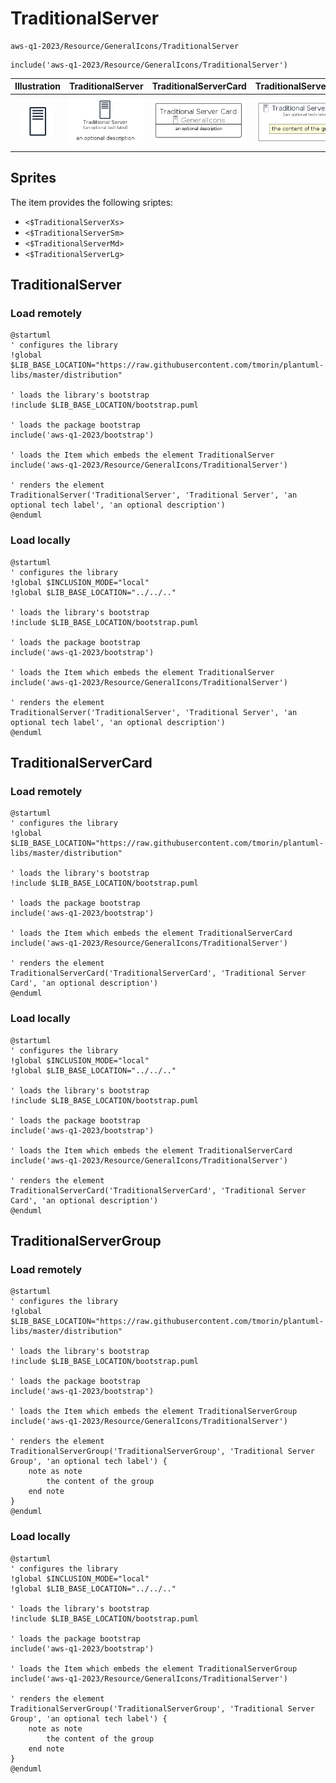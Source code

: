 # TraditionalServer


```text
aws-q1-2023/Resource/GeneralIcons/TraditionalServer
```

```text
include('aws-q1-2023/Resource/GeneralIcons/TraditionalServer')
```



| Illustration | TraditionalServer | TraditionalServerCard | TraditionalServerGroup |
| :---: | :---: | :---: | :---: |
| ![illustration for Illustration](../../../aws-q1-2023/Resource/GeneralIcons/TraditionalServer.png) | ![illustration for TraditionalServer](../../../aws-q1-2023/Resource/GeneralIcons/TraditionalServer.Local.png) | ![illustration for TraditionalServerCard](../../../aws-q1-2023/Resource/GeneralIcons/TraditionalServerCard.Local.png) | ![illustration for TraditionalServerGroup](../../../aws-q1-2023/Resource/GeneralIcons/TraditionalServerGroup.Local.png) |



## Sprites
The item provides the following sriptes:

- `<$TraditionalServerXs>`
- `<$TraditionalServerSm>`
- `<$TraditionalServerMd>`
- `<$TraditionalServerLg>`





## TraditionalServer

### Load remotely
```plantuml
@startuml
' configures the library
!global $LIB_BASE_LOCATION="https://raw.githubusercontent.com/tmorin/plantuml-libs/master/distribution"

' loads the library's bootstrap
!include $LIB_BASE_LOCATION/bootstrap.puml

' loads the package bootstrap
include('aws-q1-2023/bootstrap')

' loads the Item which embeds the element TraditionalServer
include('aws-q1-2023/Resource/GeneralIcons/TraditionalServer')

' renders the element
TraditionalServer('TraditionalServer', 'Traditional Server', 'an optional tech label', 'an optional description')
@enduml
```

### Load locally
```plantuml
@startuml
' configures the library
!global $INCLUSION_MODE="local"
!global $LIB_BASE_LOCATION="../../.."

' loads the library's bootstrap
!include $LIB_BASE_LOCATION/bootstrap.puml

' loads the package bootstrap
include('aws-q1-2023/bootstrap')

' loads the Item which embeds the element TraditionalServer
include('aws-q1-2023/Resource/GeneralIcons/TraditionalServer')

' renders the element
TraditionalServer('TraditionalServer', 'Traditional Server', 'an optional tech label', 'an optional description')
@enduml
```

## TraditionalServerCard

### Load remotely
```plantuml
@startuml
' configures the library
!global $LIB_BASE_LOCATION="https://raw.githubusercontent.com/tmorin/plantuml-libs/master/distribution"

' loads the library's bootstrap
!include $LIB_BASE_LOCATION/bootstrap.puml

' loads the package bootstrap
include('aws-q1-2023/bootstrap')

' loads the Item which embeds the element TraditionalServerCard
include('aws-q1-2023/Resource/GeneralIcons/TraditionalServer')

' renders the element
TraditionalServerCard('TraditionalServerCard', 'Traditional Server Card', 'an optional description')
@enduml
```

### Load locally
```plantuml
@startuml
' configures the library
!global $INCLUSION_MODE="local"
!global $LIB_BASE_LOCATION="../../.."

' loads the library's bootstrap
!include $LIB_BASE_LOCATION/bootstrap.puml

' loads the package bootstrap
include('aws-q1-2023/bootstrap')

' loads the Item which embeds the element TraditionalServerCard
include('aws-q1-2023/Resource/GeneralIcons/TraditionalServer')

' renders the element
TraditionalServerCard('TraditionalServerCard', 'Traditional Server Card', 'an optional description')
@enduml
```

## TraditionalServerGroup

### Load remotely
```plantuml
@startuml
' configures the library
!global $LIB_BASE_LOCATION="https://raw.githubusercontent.com/tmorin/plantuml-libs/master/distribution"

' loads the library's bootstrap
!include $LIB_BASE_LOCATION/bootstrap.puml

' loads the package bootstrap
include('aws-q1-2023/bootstrap')

' loads the Item which embeds the element TraditionalServerGroup
include('aws-q1-2023/Resource/GeneralIcons/TraditionalServer')

' renders the element
TraditionalServerGroup('TraditionalServerGroup', 'Traditional Server Group', 'an optional tech label') {
    note as note
        the content of the group
    end note
}
@enduml
```

### Load locally
```plantuml
@startuml
' configures the library
!global $INCLUSION_MODE="local"
!global $LIB_BASE_LOCATION="../../.."

' loads the library's bootstrap
!include $LIB_BASE_LOCATION/bootstrap.puml

' loads the package bootstrap
include('aws-q1-2023/bootstrap')

' loads the Item which embeds the element TraditionalServerGroup
include('aws-q1-2023/Resource/GeneralIcons/TraditionalServer')

' renders the element
TraditionalServerGroup('TraditionalServerGroup', 'Traditional Server Group', 'an optional tech label') {
    note as note
        the content of the group
    end note
}
@enduml
```


